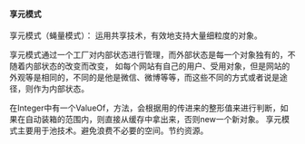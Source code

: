 #### 享元模式
享元模式（蝇量模式）： 运用共享技术，有效地支持大量细粒度的对象。

享元模式通过一个工厂对内部状态进行管理，而外部状态是每一个对象独有的，不随着内部状态的改变而改变，
如每个网站有自己的用户、受用对象，但是网站的外观等是相同的，不同的是他是微信、微博等等，而这些不同的方式或者说是途径，则作为内部状态。

在Integer中有一个ValueOf，方法，会根据用的传进来的整形值来进行判断，如果在自动装箱的范围内，则直接从缓存中拿出来，否则new一个新对象。
享元模式主要用于池技术。避免浪费不必要的空间。节约资源。